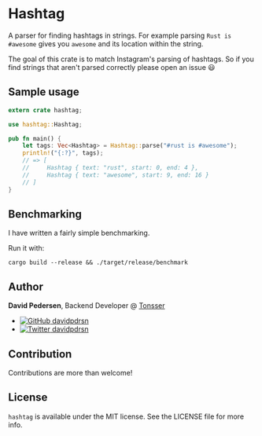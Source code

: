 # Hashtag

A parser for finding hashtags in strings. For example parsing `Rust is #awesome` gives you `awesome` and its location within the string.

The goal of this crate is to match Instagram's parsing of hashtags. So if you find strings that aren't parsed correctly please open an issue 😃

## Sample usage

```rust
extern crate hashtag;

use hashtag::Hashtag;

pub fn main() {
    let tags: Vec<Hashtag> = Hashtag::parse("#rust is #awesome");
    println!("{:?}", tags);
    // => [
    //     Hashtag { text: "rust", start: 0, end: 4 },
    //     Hashtag { text: "awesome", start: 9, end: 16 }
    // ]
}
```

## Benchmarking

I have written a fairly simple benchmarking.

Run it with:

    cargo build --release && ./target/release/benchmark

## Author

**David Pedersen**, Backend Developer @ [Tonsser](https://github.com/tonsser)

- [![GitHub](/img/GitHub.png) davidpdrsn](https://github.com/davidpdrsn)
- [![Twitter](/img/Twitter.png) davidpdrsn](https://twitter.com/davidpdrsn)

## Contribution

Contributions are more than welcome!

## License

`hashtag` is available under the MIT license. See the LICENSE file for more info.
